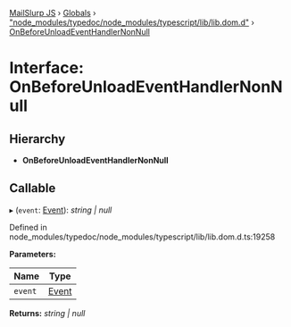 [MailSlurp JS](../README.md) › [Globals](../globals.md) › ["node_modules/typedoc/node_modules/typescript/lib/lib.dom.d"](../modules/_node_modules_typedoc_node_modules_typescript_lib_lib_dom_d_.md) › [OnBeforeUnloadEventHandlerNonNull](_node_modules_typedoc_node_modules_typescript_lib_lib_dom_d_.onbeforeunloadeventhandlernonnull.md)

# Interface: OnBeforeUnloadEventHandlerNonNull

## Hierarchy

* **OnBeforeUnloadEventHandlerNonNull**

## Callable

▸ (`event`: [Event](_node_modules_typedoc_node_modules_typescript_lib_lib_dom_d_.event.md)): *string | null*

Defined in node_modules/typedoc/node_modules/typescript/lib/lib.dom.d.ts:19258

**Parameters:**

Name | Type |
------ | ------ |
`event` | [Event](_node_modules_typedoc_node_modules_typescript_lib_lib_dom_d_.event.md) |

**Returns:** *string | null*
